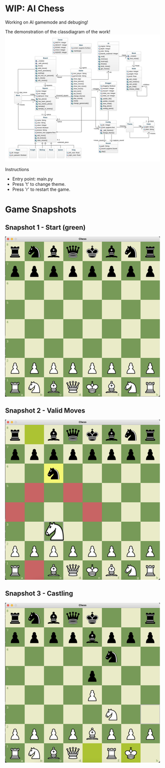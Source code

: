 # WIP: AI Chess
Working on AI gamemode and debuging!

The demonstration of the classdiagram of the work! 
![snapshot1](snapshots/classDiagram.jpeg)


Instructions
- Entry point: main.py
- Press 't' to change theme.
- Press 'r' to restart the game.

# Game Snapshots

## Snapshot 1 - Start (green)
![snapshot1](snapshots/snapshot1.png)

## Snapshot 2 - Valid Moves
![snapshot5](snapshots/snapshot5.png)

## Snapshot 3 - Castling
![snapshot6](snapshots/snapshot6.png)
